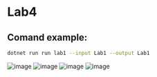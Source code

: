 # Lab4

## Comand example: 
```bash
dotnet run run lab1 --input Lab1 --output Lab1
```
![image](https://github.com/user-attachments/assets/76be02aa-5160-4f41-aead-20c815c4c16c)
![image](https://github.com/user-attachments/assets/393301b8-55d8-4fa1-968c-3d5201e5ca8a)
![image](https://github.com/user-attachments/assets/4ff71ea6-926d-4146-a930-b341337de9c4)
![image](https://github.com/user-attachments/assets/be05afa3-92ec-4c7e-bcb0-617e42b35df5)
